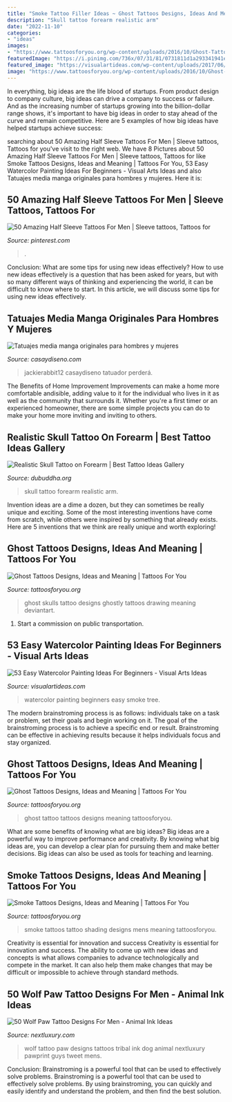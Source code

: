 ```yaml
---
title: "Smoke Tattoo Filler Ideas ~ Ghost Tattoos Designs, Ideas And Meaning"
description: "Skull tattoo forearm realistic arm"
date: "2022-11-10"
categories:
- "ideas"
images:
- "https://www.tattoosforyou.org/wp-content/uploads/2016/10/Ghost-Tattoo-Drawing.jpg"
featuredImage: "https://i.pinimg.com/736x/07/31/81/0731811d1a293341941e6ca085d39215.jpg"
featured_image: "https://visualartideas.com/wp-content/uploads/2017/06/Watercolor-Painting-Ideas-of-Tree-with-Smoke.jpg"
image: "https://www.tattoosforyou.org/wp-content/uploads/2016/10/Ghost-Tattoo-Drawing.jpg"
---
```



In everything, big ideas are the life blood of startups. From product design to company culture, big ideas can drive a company to success or failure. And as the increasing number of startups growing into the billion-dollar range shows, it's important to have big ideas in order to stay ahead of the curve and remain competitive. Here are 5 examples of how big ideas have helped startups achieve success: 
	

		
searching about 50 Amazing Half Sleeve Tattoos For Men | Sleeve tattoos, Tattoos for you've visit to the right web. We have 8 Pictures about 50 Amazing Half Sleeve Tattoos For Men | Sleeve tattoos, Tattoos for like Smoke Tattoos Designs, Ideas and Meaning | Tattoos For You, 53 Easy Watercolor Painting Ideas For Beginners - Visual Arts Ideas and also Tatuajes media manga originales para hombres y mujeres. Here it is:
		
    
## 50 Amazing Half Sleeve Tattoos For Men | Sleeve Tattoos, Tattoos For

<img loading=lazy src="https://i.pinimg.com/736x/07/31/81/0731811d1a293341941e6ca085d39215.jpg" onerror="this.onerror=null;this.src='https://tse1.mm.bing.net/th?id=OIP._OZ669MWwFbq-fEddJaXpwHaHa&amp;pid=15.1';" alt="50 Amazing Half Sleeve Tattoos For Men | Sleeve tattoos, Tattoos for">

_Source: pinterest.com_

>. 

	

Conclusion: What are some tips for using new ideas effectively?
How to use new ideas effectively is a question that has been asked for years, but with so many different ways of thinking and experiencing the world, it can be difficult to know where to start. In this article, we will discuss some tips for using new ideas effectively.

    
## Tatuajes Media Manga Originales Para Hombres Y Mujeres

<img loading=lazy src="https://casaydiseno.com/wp-content/uploads/2017/06/tatuajes-de-media-manga-modernos.jpg" onerror="this.onerror=null;this.src='https://tse3.mm.bing.net/th?id=OIP.w6NTruQTwpA2hAyna4RD7gHaJl&amp;pid=15.1';" alt="Tatuajes media manga originales para hombres y mujeres">

_Source: casaydiseno.com_

>jackierabbit12 casaydiseno tatuador perderá. 

	

The Benefits of Home Improvement
Improvements can make a home more comfortable andisible, adding value to it for the individual who lives in it as well as the community that surrounds it. Whether you're a first timer or an experienced homeowner, there are some simple projects you can do to make your home more inviting and inviting to others.

    
## Realistic Skull Tattoo On Forearm | Best Tattoo Ideas Gallery

<img loading=lazy src="http://www.dubuddha.org/wp-content/uploads/2017/05/Skull-Forearm-Tattoo-by-Odin-Tattoo-Studio-728x910.jpg" onerror="this.onerror=null;this.src='https://tse2.mm.bing.net/th?id=OIP.obUcPGt5ENCq4KWePcHuGgHaJQ&amp;pid=15.1';" alt="Realistic Skull Tattoo on Forearm | Best Tattoo Ideas Gallery">

_Source: dubuddha.org_

>skull tattoo forearm realistic arm. 

	

Invention ideas are a dime a dozen, but they can sometimes be really unique and exciting. Some of the most interesting inventions have come from scratch, while others were inspired by something that already exists. Here are 5 inventions that we think are really unique and worth exploring!

    
## Ghost Tattoos Designs, Ideas And Meaning | Tattoos For You

<img loading=lazy src="https://www.tattoosforyou.org/wp-content/uploads/2016/10/Ghost-Tattoo-Drawing.jpg" onerror="this.onerror=null;this.src='https://tse4.mm.bing.net/th?id=OIP.XfDePkOnrqtlNjlsbGOG8gHaJ6&amp;pid=15.1';" alt="Ghost Tattoos Designs, Ideas and Meaning | Tattoos For You">

_Source: tattoosforyou.org_

>ghost skulls tattoo designs ghostly tattoos drawing meaning deviantart. 

	

1) Start a commission on public transportation.

    
## 53 Easy Watercolor Painting Ideas For Beginners - Visual Arts Ideas

<img loading=lazy src="https://visualartideas.com/wp-content/uploads/2017/06/Watercolor-Painting-Ideas-of-Tree-with-Smoke.jpg" onerror="this.onerror=null;this.src='https://tse1.mm.bing.net/th?id=OIP.Um8y_n95DGtXNTSO4rx1WQHaKI&amp;pid=15.1';" alt="53 Easy Watercolor Painting Ideas For Beginners - Visual Arts Ideas">

_Source: visualartideas.com_

>watercolor painting beginners easy smoke tree. 

	

The modern brainstroming process is as follows: individuals take on a task or problem, set their goals and begin working on it. The goal of the brainstroming process is to achieve a specific end or result. Brainstroming can be effective in achieving results because it helps individuals focus and stay organized.

    
## Ghost Tattoos Designs, Ideas And Meaning | Tattoos For You

<img loading=lazy src="https://www.tattoosforyou.org/wp-content/uploads/2016/02/Ghost-Tattoo-Photos.jpg" onerror="this.onerror=null;this.src='https://tse3.mm.bing.net/th?id=OIP.vEzZve-yjR7raUjeZEqJ1QHaJ4&amp;pid=15.1';" alt="Ghost Tattoos Designs, Ideas and Meaning | Tattoos For You">

_Source: tattoosforyou.org_

>ghost tattoo tattoos designs meaning tattoosforyou. 

	

What are some benefits of knowing what are big ideas?
Big ideas are a powerful way to improve performance and creativity. By knowing what big ideas are, you can develop a clear plan for pursuing them and make better decisions. Big ideas can also be used as tools for teaching and learning.

    
## Smoke Tattoos Designs, Ideas And Meaning | Tattoos For You

<img loading=lazy src="https://www.tattoosforyou.org/wp-content/uploads/2016/03/Smoke-Tattoos-Shading.jpg" onerror="this.onerror=null;this.src='https://tse3.mm.bing.net/th?id=OIP._3VmnR4h5TYdggAGxMKozAHaIY&amp;pid=15.1';" alt="Smoke Tattoos Designs, Ideas and Meaning | Tattoos For You">

_Source: tattoosforyou.org_

>smoke tattoos tattoo shading designs mens meaning tattoosforyou. 

	

Creativity is essential for innovation and success
Creativity is essential for innovation and success. The ability to come up with new ideas and concepts is what allows companies to advance technologically and compete in the market. It can also help them make changes that may be difficult or impossible to achieve through standard methods.

    
## 50 Wolf Paw Tattoo Designs For Men - Animal Ink Ideas

<img loading=lazy src="http://nextluxury.com/wp-content/uploads/tribal-small-wolf-paw-male-black-ink-tattoo-ideas.jpg" onerror="this.onerror=null;this.src='https://tse4.mm.bing.net/th?id=OIP.WNyvMNDTkjHyOrNbuHcrtgHaJ4&amp;pid=15.1';" alt="50 Wolf Paw Tattoo Designs For Men - Animal Ink Ideas">

_Source: nextluxury.com_

>wolf tattoo paw designs tattoos tribal ink dog animal nextluxury pawprint guys tweet mens. 

	

Conclusion: Brainstroming is a powerful tool that can be used to effectively solve problems.
Brainstroming is a powerful tool that can be used to effectively solve problems. By using brainstroming, you can quickly and easily identify and understand the problem, and then find the best solution.


